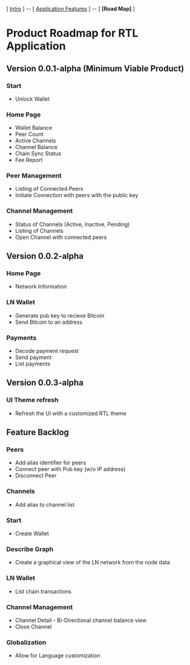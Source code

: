 [ [Intro](README.md) ] -- [ [Application Features](Application_features.md) ] -- [ **[Road Map]** ]

# Product Roadmap for RTL Application

## Version 0.0.1-alpha (Minimum Viable Product)

### Start
- Unlock Wallet

### Home Page
- Wallet Balance
- Peer Count
- Active Channels
- Channel Balance
- Chain Sync Status
- Fee Report

### Peer Management
- Listing of Connected Peers
- Initiate Connection with peers with the public key

### Channel Management
- Status of Channels (Active, Inactive, Pending)
- Listing of Channels
- Open Channel with connected peers

## Version 0.0.2-alpha
### Home Page
- Network Information

### LN Wallet
- Generate pub key to recieve Bitcoin
- Send Bitcoin to an address

### Payments
- Decode payment request
- Send payment
- List payments

## Version 0.0.3-alpha
### UI Theme refresh
- Refresh the UI with a customized RTL theme

## Feature Backlog
### Peers
- Add alias identifier for peers
- Connect peer with Pub key (w/o IP address)
- Disconnect Peer

### Channels
- Add alias to channel list

### Start
- Create Wallet

### Describe Graph
- Create a graphical view of the LN network from the node data

### LN Wallet
- List chain transactions

### Channel Management
- Channel Detail - Bi-Directional channel balance view
- Close Channel

### Globalization
- Allow for Language customization
